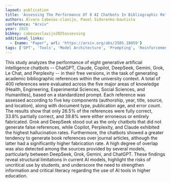 ```yaml
---
layout: publication
title: 'Assessing The Performance Of 8 AI Chatbots In Bibliographic Reference Retrieval: Grok And Deepseek Outperform Chatgpt, But None Are Fully Accurate'
authors: Álvaro Cabezas-clavijo, Pavel Sidorenko-bautista
conference: "Arxiv"
year: 2025
bibkey: cabezasclavijo2025assessing
additional_links:
  - {name: "Paper", url: 'https://arxiv.org/abs/2505.18059'}
tags: ['GPT', 'Tools', 'Model Architecture', 'Prompting', 'Reinforcement Learning']
---
```

This study analyzes the performance of eight generative artificial intelligence chatbots -- ChatGPT, Claude, Copilot, DeepSeek, Gemini, Grok, Le Chat, and Perplexity -- in their free versions, in the task of generating academic bibliographic references within the university context. A total of 400 references were evaluated across the five major areas of knowledge (Health, Engineering, Experimental Sciences, Social Sciences, and Humanities), based on a standardized prompt. Each reference was assessed according to five key components (authorship, year, title, source, and location), along with document type, publication age, and error count. The results show that only 26.5% of the references were fully correct, 33.8% partially correct, and 39.8% were either erroneous or entirely fabricated. Grok and DeepSeek stood out as the only chatbots that did not generate false references, while Copilot, Perplexity, and Claude exhibited the highest hallucination rates. Furthermore, the chatbots showed a greater tendency to generate book references over journal articles, although the latter had a significantly higher fabrication rate. A high degree of overlap was also detected among the sources provided by several models, particularly between DeepSeek, Grok, Gemini, and ChatGPT. These findings reveal structural limitations in current AI models, highlight the risks of uncritical use by students, and underscore the need to strengthen information and critical literacy regarding the use of AI tools in higher education.
